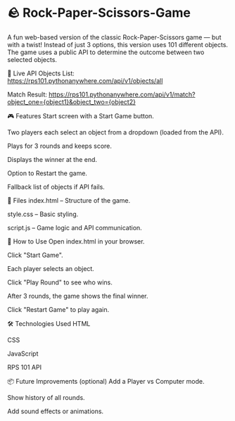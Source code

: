 # 🪨 Rock-Paper-Scissors-Game
A fun web-based version of the classic Rock-Paper-Scissors game — but with a twist! Instead of just 3 options, this version uses 101 different objects. The game uses a public API to determine the outcome between two selected objects.

🔗 Live API
Objects List: https://rps101.pythonanywhere.com/api/v1/objects/all

Match Result: https://rps101.pythonanywhere.com/api/v1/match?object_one={object1}&object_two={object2}

🎮 Features
Start screen with a Start Game button.

Two players each select an object from a dropdown (loaded from the API).

Plays for 3 rounds and keeps score.

Displays the winner at the end.

Option to Restart the game.

Fallback list of objects if API fails.

📁 Files
index.html – Structure of the game.

style.css – Basic styling.

script.js – Game logic and API communication.

🚀 How to Use
Open index.html in your browser.

Click "Start Game".

Each player selects an object.

Click "Play Round" to see who wins.

After 3 rounds, the game shows the final winner.

Click "Restart Game" to play again.

🛠️ Technologies Used
HTML

CSS

JavaScript

RPS 101 API

📦 Future Improvements (optional)
Add a Player vs Computer mode.

Show history of all rounds.

Add sound effects or animations.